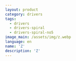 ```yaml
---
layout: product
category: drivers
tags:
  - drivers
  - drivers-spiral
  - drivers-spiral-no5
image_main: /assets/img/z.webp
language: en
name: 'Z'
description: 'Z'
---
```

